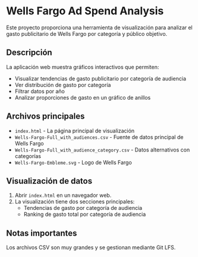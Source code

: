 # Wells Fargo Ad Spend Analysis

Este proyecto proporciona una herramienta de visualización para analizar el gasto publicitario de Wells Fargo por categoría y público objetivo.

## Descripción

La aplicación web muestra gráficos interactivos que permiten:
- Visualizar tendencias de gasto publicitario por categoría de audiencia
- Ver distribución de gasto por categoría
- Filtrar datos por año
- Analizar proporciones de gasto en un gráfico de anillos

## Archivos principales

- `index.html` - La página principal de visualización
- `Wells-Fargo-Full_with_audiences.csv` - Fuente de datos principal de Wells Fargo
- `Wells-Fargo-Full_with_audience_category.csv` - Datos alternativos con categorías
- `Wells-Fargo-Embleme.svg` - Logo de Wells Fargo

## Visualización de datos

1. Abrir `index.html` en un navegador web.
2. La visualización tiene dos secciones principales:
   - Tendencias de gasto por categoría de audiencia
   - Ranking de gasto total por categoría de audiencia

## Notas importantes

Los archivos CSV son muy grandes y se gestionan mediante Git LFS. 